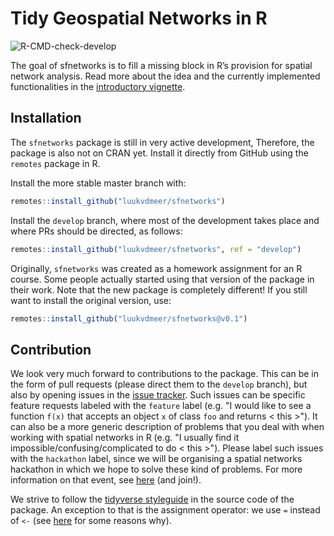 # Tidy Geospatial Networks in R

<!-- badges: start -->

<!-- ![R-CMD-check](https://github.com/luukvdmeer/sfnetworks/workflows/R-CMD-check/badge.svg) -->

<!-- Plan: add badge showing documents build on pkgdown (RL) -->

![R-CMD-check-develop](https://github.com/luukvdmeer/sfnetworks/workflows/R-CMD-check/badge.svg?branch=develop)
<!-- badges: end -->

The goal of sfnetworks is to fill a missing block in R’s provision for spatial network analysis. Read more about the idea and the currently implemented functionalities in the [introductory vignette]().

## Installation

<!-- You can install the released version of sfnetworks from [CRAN](https://CRAN.R-project.org) with: -->

<!-- ``` r -->

<!-- install.packages("sfnetworks") -->

<!-- ``` -->

The `sfnetworks` package is still in very active development, Therefore, the package is also not on CRAN yet. Install it directly from GitHub using the `remotes` package in R.

Install the more stable master branch with:

```r
remotes::install_github("luukvdmeer/sfnetworks")
```

Install the `develop` branch, where most of the development takes place and where PRs should be directed, as follows:

```r
remotes::install_github("luukvdmeer/sfnetworks", ref = "develop")
```

Originally, `sfnetworks` was created as a homework assignment for an R course. Some people actually started using that version of the package in their work. Note that the new package is completely different! If you still want to install the original version, use:

```r
remotes::install_github("luukvdmeer/sfnetworks@v0.1")
```

## Contribution
We look very much forward to contributions to the package. This can be in the form of pull requests (please direct them to the `develop` branch), but also by opening issues in the [issue tracker](https://github.com/luukvdmeer/sfnetworks/issues). Such issues can be specific feature requests labeled with the `feature` label (e.g. "I would like to see a function `f(x)` that accepts an object `x` of class `foo` and returns < this >"). It can also be a more generic description of problems that you deal with when working with spatial networks in R (e.g. "I usually find it impossible/confusing/complicated to do < this >"). Please label such issues with the `hackathon` label, since we will be organising a spatial networks hackathon in which we hope to solve these kind of problems. For more information on that event, see [here](https://www.eventbrite.co.uk/e/erum2020-satellite-event-hackathon-on-spatial-networks-tickets-90976873277) (and join!).

We strive to follow the [tidyverse styleguide](https://style.tidyverse.org/) in the source code of the package. An exception to that is the assignment operator: we use `=` instead of `<-` (see [here](https://github.com/Robinlovelace/geocompr/issues/319) for some reasons why).
